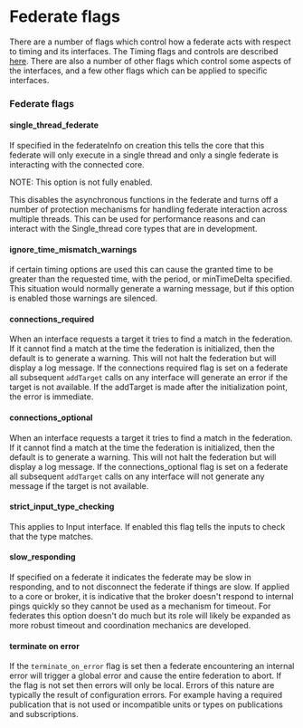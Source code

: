 # Federate flags

There are a number of flags which control how a federate acts with respect to timing and its interfaces.  The Timing flags and controls are described [here](./Timing.html).  There are also a number of other flags which control some aspects of the interfaces, and a few other flags which can be applied to specific interfaces.

### Federate flags

#### single_thread_federate

If specified in the federateInfo on creation this tells the core that this federate will only execute in a single thread and only a single federate is interacting with the connected core.

NOTE: This option is not fully enabled.

This disables the asynchronous functions in the federate and turns off a number of protection mechanisms for handling federate interaction across multiple threads.  This can be used for performance reasons and can interact with the Single_thread core types that are in development.

#### ignore_time_mismatch_warnings

if certain timing options are used this can cause the granted time to be greater than the requested time, with the period, or minTimeDelta specified.  This situation would normally generate a warning message, but if this option is enabled those warnings are silenced.

#### connections_required

When an interface requests a target it tries to find a match in the federation.  If it cannot find a match at the time the federation is initialized, then the default is to generate a warning.  This will not halt the federation but will display a log message.  If the connections required flag is set on a federate all subsequent `addTarget` calls on any interface will generate an error if the target is not available.  If the addTarget is made after the initialization point, the error is immediate.

#### connections_optional

When an interface requests a target it tries to find a match in the federation.  If it cannot find a match at the time the federation is initialized, then the default is to generate a warning.  This will not halt the federation but will display a log message.  If the connections_optional flag is set on a federate all subsequent `addTarget` calls on any interface will not generate any message if the target is not available.

#### strict_input_type_checking

This applies to Input interface.  If enabled this flag tells the inputs to check that the type matches.

#### slow_responding

If specified on a federate it indicates the federate may be slow in responding, and to not disconnect the federate if things are slow.
If applied to a core or broker, it is indicative that the broker doesn't respond to internal pings quickly so they cannot be used as a mechanism for timeout.  For federates this option doesn't do much but its role will likely be expanded as more robust timeout and coordination mechanics are developed.

#### terminate on error

If the `terminate_on_error` flag is set then a federate encountering an internal error will trigger a global error and cause the entire federation to abort.  If the flag is not set then errors will only be local.  Errors of this nature are typically the result of configuration errors.  For example having a required publication that is not used or incompatible units or types on publications and subscriptions.
